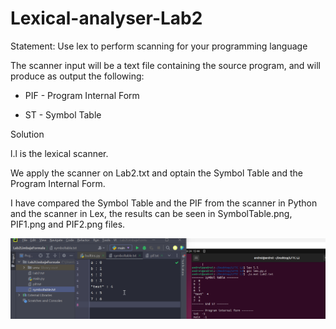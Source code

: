 # Lexical-analyser-Lab2

Statement: Use lex to perform scanning for your programming language

The scanner input will be a text file containing the source program, and will produce as output the following:

- PIF - Program Internal Form

- ST  - Symbol Table

Solution

l.l is the lexical scanner.

We apply the scanner on Lab2.txt and optain the Symbol Table and the Program Internal Form.

I have compared the Symbol Table and the PIF from the scanner in Python and the scanner in Lex, the results can be seen in SymbolTable.png, PIF1.png and PIF2.png files.

![Project](SymbolTable.png)

